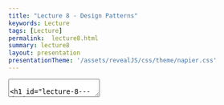 ```yaml
---
title: "Lecture 8 - Design Patterns"
keywords: Lecture
tags: [Lecture]
permalink:  lecture8.html
summary: lecture8
layout: presentation
presentationTheme: '/assets/revealJS/css/theme/napier.css' 
---
```

<section data-markdown data-separator="^\n---\n$" data-separator-vertical="^\n--\n$">
<textarea data-template>

# Lecture 8 - Design Patterns
### SET09121 - Games Engineering

<br><br>
Babis Koniaris
<br>


School of Computing. Edinburgh Napier University


---

# Recommended Reading

Game Programming Patterns - Robert Nystrom

![image](assets/images/game_patterns_book.jpg)



---

# Review of UML


---

# What is UML?

- UML stands for the Unified Modelling Language.
- UML allows us to model software from various viewpoints.
    - The structure of the software.
        - Class diagram.
    - The behaviour of the software.
        - Use case diagram.
        - Activity diagram.
        - State diagram.
    - The interaction within the software.
        - Sequence diagram.
- UML can be integrated into any software development process.
    - Analysis and requirements gathering.
    - System design.
- UML essentially provides a schematic of our software.

---

# When to Use UML

- There are five diagrams I find useful.
    - Use case diagrams - overall requirements gathering.
    - Activity diagrams - flow chart of behaviour.
    - Class diagrams - main system design.
    - Sequence diagrams - individual steps and interaction between components.
    - State diagrams - model object or system state.
- **Use diagrams whenever possible!** 
 - Working out on paper how something works is **always** easier than banging your head off your code.
 - Trust me, we've all been there.


---

# What are Design Patterns?


---

# What are Design Patterns?

- A design pattern is a reusable solution to a commonly occurring problem when designing software.
- Reusable is the key here.
    - Engineering is about reusing existing solutions whenever possible.
    - Other engineering disciplines have reusable solutions to given problems.
- When we look at our software development problems from a high enough abstraction level we will see lots of areas of reuse.

![image](assets/images/software_development.png) <!-- .element width="45%"  -->
 

---

# Reading UML for Patterns

- The important factor we are going to cover is our ability to recognise and implement patterns from UML.
- We're not expecting you to find patterns online, try to determine if they are useful, and then try and integrate them.

![image](assets/images/patterns.png) <!-- .element width="100%"  -->


---

# Useful Design Patterns for Games


---

# Types of Patterns

- Design patterns can be divided into a number of categories based on the type of problem they try and solve.
 - **Creational** patterns
    - Used for, or dictate, object creation mechanisms.
 - **Structural** patterns,
    - Allow control of the relationships between objects.
 - **Behavioural** patterns,
    - Used to control common communication patterns between objects.
- You'll likely already know at least one pattern from each of these categories.


---

# Singleton


---

# Singleton Pattern 
![image](assets/images/singleton.png) <!-- .element width="80%"  -->


---

# Singleton Pattern

- The Singleton pattern lets us ensure that only one instance of a given class ever exists.
- The pattern is good when we want to control and coordinate particular operations in our system.
    - E.g. A game only has one GameController for tracking gamestate and flow.
    - Our game engine wants to ensure control over game entities at particular stages.
- Singletons are good for providing a centralised approach to access a particular part of the system.
    - Almost like providing a global attribute.
- There are numerous approaches to ensure Singleton behaviour.


---

# Composite Pattern 

![image](assets/images/composite.png) <!-- .element width="80%"  -->


---

# Composite Pattern

- The Composite pattern allows us to treat objects and compositions of objects in a uniform manner.
- We tell our game to update, it tells the entity manager to update, which tells the entities to update, etc.
- A pure compositional pattern has components and compositions of components that look the same.
    - In Object-Oriented Software Development you could add buttons to panels, and panels to other panels or windows. The window just treats the panel as any other component.
- We take a less pure approach but we are still composing groups of objects with uniform interfaces.


---

# Iterator Pattern 

![image](assets/images/iterator.png) <!-- .element width="80%"  -->


---

# Iterator Pattern

- The iterator pattern allows us to access the individual elements of a collection of objects (aggregate) in a uniform manner without exposing the collection structure underneath.
- One of the most useful (and oldest) patterns available.
    - Create a collection.
    - Add objects to collection.
    - Iterate through collection when needed and perform individual actions.


---

# Mediator Pattern 
![image](assets/images/mediator.png) <!-- .element width="80%"  -->


---

# Mediator Pattern

- The Mediator pattern provides a unified interface to a set of objects in a system.
- Objects no longer communicate directly with each other, but instead communicate through the mediator.
- This reduces the dependencies between communicating objects, thereby reducing coupling.
- Mediator is very common pattern in GUI systems.
    - Event based programming.
    - Message passing. 
- The mediator pattern is useful for building messaging systems as it detaches the components. It is a loose coupling approach.


---

# State Pattern 
![image](assets/images/state.png) <!-- .element width="80%"  -->


---

# State Pattern

- Allows us to encapsulate an object's state within another object.
- We can switch the state object at any time during runtime.
    - Effectively changing the behaviour of the object.
- For example the ghost in PacMan.
    - Current state is chase PacMan.
    - When PacMan eats a power pill the ghost changes state to evade PacMan.
    - When power pill timer runs out state changes back to chase PacMan.
- The different behaviours are programmed in different objects. The ghost simply calls the state class when it updates.


---

# Strategy Pattern 

![image](assets/images/strategy.png) <!-- .element width="80%"  -->


---

# Strategy Pattern

- Sometimes we want to maintain a set of algorithms that an object can execute at given times.
- In general the algorithms that need to be used are not known until runtime.
    - The PacMan example previously code equally be achieved by the strategy pattern.
- Again this is a good AI pattern allowing us to interchange behaviours at given points.
- Notice that the state and strategy patterns are also very similar (structurally identical). They have different purposes but can be used fairly interchangeably.


---

# Manager Pattern 

![image](assets/images/manager.png) <!-- .element width="80%"  -->


---

# Manager Pattern

- We want to have a centralised repository and control point for a collection of objects.
- The manager object keeps track of objects of a particular type and maintains them in a data collection.
- The manager object also performs group operations on the collection of objects when required.
- The manager pattern is something we've identified when making the game engine.
    - There are similar patterns such as the Boss pattern.
    - We are free to define our own patterns.


---

# Data-driven Design Pattern 

![image](assets/images/data-driven-uml.png) <!-- .element width="95%"  -->


---

# Data-driven Design Pattern

- Having each object contain its own data is not-necessarily efficient.
- Data layout in memory means certain functions are going to jump around memory, which is expensive.
- Also, it can lead to costs in copying objects around.
- A better idea is to store data objects in data owning objects.
- A functional object (one that has actual methods) then has access to these objects as required.
- This makes everything much easier to manage - although some OO purists think it isn't OO any more


---

# Recognising Design Patterns

- You will be surprised how often design patterns pop-up when developing software.
- Some patterns are even built into languages and frameworks that you have used.
    - `foreach` in C# is an iterator.
    - C# also has delegates.
    - Python has decorators.
    - Java provides the observer pattern.
- To recognise a pattern you need to first recognise the problem you are trying to solve.
    - Again, this means doing a higher-level analysis.
- If you find you are doing the same thing over and over again, chances are you have a pattern.


---

# Summary


---

# Summary

- Design patterns are a very important tool in the software engineer's toolbox.
    - Reusable solutions to particular problems.
    - Simplify existing solutions.
    - Patterns have proven usefulness.
- Understanding design patterns is probably the most important skill you can pick up at this stage of your programming education.
    - Object-oriented Software Development touched on these areas.
- Knowing when and where to use a design pattern can save you a lot of effort.
    - And there are a lot of potential patterns out there.
